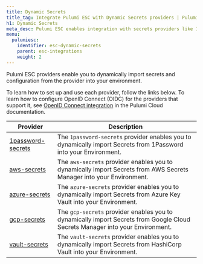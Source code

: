 ```yaml
---
title: Dynamic Secrets
title_tag: Integrate Pulumi ESC with Dynamic Secrets providers | Pulumi ESC
h1: Dynamic Secrets
meta_desc: Pulumi ESC enables integration with secrets providers like 1Password, AWS, Azure, Google Cloud, and Vault, to securely manage secrets in your environments.
menu:
  pulumiesc:
    identifier: esc-dynamic-secrets
    parent: esc-integrations
    weight: 2
---
```


Pulumi ESC providers enable you to dynamically import secrets and configuration from the provider into your environment.

To learn how to set up and use each provider, follow the links below. To learn how to configure OpenID Connect (OIDC) for the providers that support it, see [OpenID Connect integration](/docs/pulumi-cloud/oidc/) in the Pulumi Cloud documentation.

| Provider                                                                 | Description                                                                                                                   |
|--------------------------------------------------------------------------|-------------------------------------------------------------------------------------------------------------------------------|
| [1password-secrets](/docs/esc/integrations/dynamic-secrets/1password-secrets/) | The `1password-secrets` provider enables you to dynamically import Secrets from 1Password into your Environment.              |
| [aws-secrets](/docs/esc/integrations/dynamic-secrets/aws-secrets/)             | The `aws-secrets` provider enables you to dynamically import Secrets from AWS Secrets Manager into your Environment.          |
| [azure-secrets](/docs/esc/integrations/dynamic-secrets/azure-secrets/)         | The `azure-secrets` provider enables you to dynamically import Secrets from Azure Key Vault into your Environment.            |
| [gcp-secrets](/docs/esc/integrations/dynamic-secrets/gcp-secrets/)             | The `gcp-secrets` provider enables you to dynamically import Secrets from Google Cloud Secrets Manager into your Environment. |  
| [vault-secrets](/docs/esc/integrations/dynamic-secrets/vault-secrets/)         | The `vault-secrets` provider enables you to dynamically import Secrets from HashiCorp Vault into your Environment.            |
